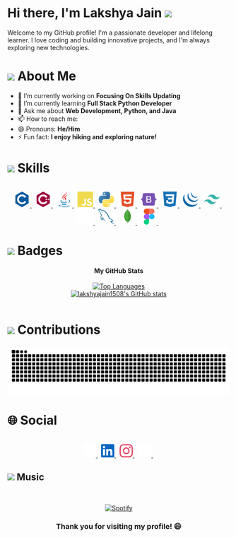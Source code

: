 # Hi there, I'm Lakshya Jain   <img src="https://d3beq4llg5odue.cloudfront.net/d34mgf%2Fpreview%2F67906012%2Fmain_large.gif?response-content-disposition=inline%3Bfilename%3D%22main_large.gif%22%3B&response-content-type=image%2Fgif&Expires=1749394886&Signature=FgKCpH8mrqZo5ITrkplREzwvDyFvg~-wKIFdK9jbLGkCic4LF3~8aw3-klWoYoBQFZe6lYScGq23~92SWJESebVfT3cC1xwsQz2asCkkW-HQ6RYAErMOxsHbrp~uE-ZCBdMsjkCq~7XZQFDfkMrLlbM1Yn61X~Qj6465Di1CLFmFTOSwHXIUCQXUR2RKz4gcEYWtGC9HsfgYhpk5pI~Ud3j7Hdg0dU5CqzmQUcR3kA1dzY5glo0-TUA4QPtQ7tsDHu~vNPaBti1AMYG5R7KDO~G8B1uiv6S5Wwcw6GbhWOOThXeL2~pRz1YOF6UiLj-gK4V5stkWwuwEdrUXgLggkw__&Key-Pair-Id=APKAJT5WQLLEOADKLHBQ" width="35">

Welcome to my GitHub profile! I'm a passionate developer and lifelong learner. I love coding and building innovative projects, and I'm always exploring new technologies.

<h1>
<img src="https://em-content.zobj.net/source/noto-emoji-animations/344/rocket_1f680.gif" width="30"> About Me
</h1>

- 🔭 I’m currently working on **Focusing On Skills Updating**
- 🌱 I’m currently learning **Full Stack Python Developer**
- 💬 Ask me about **Web Development, Python, and Java**
- 📫 How to reach me:
- 😄 Pronouns: **He/Him**
- ⚡ Fun fact: **I enjoy hiking and exploring nature!**


<h1>
 <img src="https://d2tcgf3zx24xll.cloudfront.net/s8wkgf%2Fpreview%2F67905968%2Fmain_large.gif?response-content-disposition=inline%3Bfilename%3D%22main_large.gif%22%3B&response-content-type=image%2Fgif&Expires=1749394807&Signature=eEgJJQp54zK89JruTXANG775GKsX3OOiokA3y9ufZyUW5NLee6yrbv5OON~zXUbseeOCLSJWHKxbIF2K9BB4WcpYIMGvf6A4CNWn2-rLsfEBke1zJV~8H4C7EiSBdW4~PifTdw3Cslp64oc5Q~9PFI8Zhik-eyPkl9enkW~B~gMu~F0o23efXwUWOOYe6DBfw7U~oc8sXEkm4~2RLas34TdptHyOyF9D5t1douE6T6288FsUIrv5g-cEnJ5pE-e3pPDLurNdeEfqpAfTFtILxpUuIu7L8wASvjzX6OFVo-W6qXSRgmJZf53qzb8ejfKE9uYBtb5TFVSUUxKQCXE3-Q__&Key-Pair-Id=APKAJT5WQLLEOADKLHBQ" width="40">  Skills 
</h1>


<div align="center">
<br/>
<a href="https://docs.microsoft.com/en-us/cpp/?view=msvc-170" target="_blank" rel="noreferrer"><picture>
<img height="36" width="36" src="https://raw.githubusercontent.com/ShahVandit8/profile-x/refs/heads/main/public/icons/skills/c-colored.svg" alt="C" />
</picture></a> &nbsp;
<a href="https://docs.microsoft.com/en-us/cpp/?view=msvc-170" target="_blank" rel="noreferrer"><picture>
<img height="36" width="36" src="https://raw.githubusercontent.com/ShahVandit8/profile-x/refs/heads/main/public/icons/skills/cplusplus-colored.svg" alt="C++" />
</picture></a> &nbsp;
<a href="https://www.oracle.com/java/" target="_blank" rel="noreferrer"><picture>
<img height="36" width="36" src="https://raw.githubusercontent.com/ShahVandit8/profile-x/refs/heads/main/public/icons/skills/java-colored.svg" alt="Java" />
</picture></a> &nbsp;
<a href="https://developer.mozilla.org/en-US/docs/Web/JavaScript" target="_blank" rel="noreferrer"><picture>
<img height="36" width="36" src="https://raw.githubusercontent.com/ShahVandit8/profile-x/refs/heads/main/public/icons/skills/javascript-colored.svg" alt="JavaScript" />
</picture></a> &nbsp;
<a href="https://www.python.org/" target="_blank" rel="noreferrer"><picture>
<img height="36" width="36" src="https://raw.githubusercontent.com/ShahVandit8/profile-x/refs/heads/main/public/icons/skills/python-colored.svg" alt="Python" />
</picture></a> &nbsp;
<a href="https://developer.mozilla.org/en-US/docs/Glossary/HTML5" target="_blank" rel="noreferrer"><picture>
<img height="36" width="36" src="https://raw.githubusercontent.com/ShahVandit8/profile-x/refs/heads/main/public/icons/skills/html5-colored.svg" alt="HTML5" />
</picture></a> &nbsp;
<a href="https://getbootstrap.com/" target="_blank" rel="noreferrer"><picture>
<img height="36" width="36" src="https://raw.githubusercontent.com/ShahVandit8/profile-x/refs/heads/main/public/icons/skills/bootstrap-colored.svg" alt="Bootstrap" />
</picture></a> &nbsp;
<a href="https://www.w3.org/TR/CSS/#css" target="_blank" rel="noreferrer"><picture>
<img height="36" width="36" src="https://raw.githubusercontent.com/ShahVandit8/profile-x/refs/heads/main/public/icons/skills/css3-colored.svg" alt="CSS3" />
</picture></a> &nbsp;
<a href="https://jquery.com/" target="_blank" rel="noreferrer"><picture>
<img height="36" width="36" src="https://raw.githubusercontent.com/ShahVandit8/profile-x/refs/heads/main/public/icons/skills/jquery-colored.svg" alt="JQuery" />
</picture></a> &nbsp;
<a href="https://tailwindcss.com/" target="_blank" rel="noreferrer"><picture>
<img height="36" width="36" src="https://raw.githubusercontent.com/ShahVandit8/profile-x/refs/heads/main/public/icons/skills/tailwindcss-colored.svg" alt="TailwindCSS" />
</picture></a> &nbsp;
<a href="https://www.djangoproject.com/" target="_blank" rel="noreferrer"><picture>
<img height="36" width="36" src="https://raw.githubusercontent.com/ShahVandit8/profile-x/refs/heads/main/public/icons/skills/django-colored-dark.svg" alt="Django" />
</picture></a> &nbsp;
<a href="https://www.mysql.com/" target="_blank" rel="noreferrer"><picture>
<img height="36" width="36" src="https://raw.githubusercontent.com/ShahVandit8/profile-x/refs/heads/main/public/icons/skills/mysql-colored.svg" alt="MySQL" />
</picture></a> &nbsp;
<a href="https://www.mongodb.com/" target="_blank" rel="noreferrer"><picture>
<img height="36" width="36" src="https://raw.githubusercontent.com/ShahVandit8/profile-x/refs/heads/main/public/icons/skills/mongodb-colored.svg" alt="MongoDB" />
</picture></a> &nbsp;
<a href="https://www.figma.com/" target="_blank" rel="noreferrer"><picture>
<img height="36" width="36" src="https://raw.githubusercontent.com/ShahVandit8/profile-x/refs/heads/main/public/icons/skills/figma-colored.svg" alt="Figma" />
</picture></a> &nbsp;
</div>

<h1>
<img src="https://media0.giphy.com/media/v1.Y2lkPTc5MGI3NjExbWo4NzNxNjF5djN2bXg4OGl3YWFsbnNhcmp2NHQ5MXhnMXh6b3hkdiZlcD12MV9pbnRlcm5hbF9naWZfYnlfaWQmY3Q9cw/gJnjM552Kz2uUQvJEf/giphy.gif" width="35"> Badges
</h1>
<div align="center">
  
#### My GitHub Stats


<a href="https://github.com/lakshyajain1508"><img src="https://github-readme-stats.vercel.app/api/top-langs/?username=lakshyajain1508&langs_count=10&title_color=ffffff&text_color=ffffff&icon_color=0891b2&bg_color=1c1917&hide_border=true&locale=en&custom_title=Top%20%Languages" alt="Top Languages" /></a> <br/>
<a href="http://www.github.com/lakshyajain1508"><img src="https://github-readme-stats.vercel.app/api?username=lakshyajain1508&hide=&count_private=true&title_color=ffffff&text_color=ffffff&icon_color=0891b2&bg_color=1c1917&hide_border=true&show_icons=true" alt="lakshyajain1508's GitHub stats" /></a> <br/><br/>

</div>

<h1>
<img src="https://d1qde0807mi10y.cloudfront.net/s2imgf%2Fpreview%2F67906026%2Fmain_large.gif?response-content-disposition=inline%3Bfilename%3D%22main_large.gif%22%3B&response-content-type=image%2Fgif&Expires=1749394970&Signature=fVxHTZV3yAppqXN4ksk5z6wIR6w~VsPaGLTqP0N1S~RjpJwvcAp3FH2BulzJEsQUojgMFcioTkCMbs8ZyIuf~FeT7Ybeapv31yLhl1zneBpWwNE2AGsYzXAehfH~JwJfgXnSFahKTwPJEPL58elCFPjEMq5qyUa8Aoi~CgxdEzHynYp1xcQeiJ2W6ZEuhr043TH5q~yXDhFIeuBRQn2D3xB6E-WhFpnzw2yJ~bsbD6uxTIHLtCA7W05Rgo11fDLeGNeJUaovJDjhaxyRcwR1KAWcUJMLxPc0oHj7jAEIrGpD~r2wLeh8QSE9Zfq7ARWQQ~QUDEhCmTnDG9BR7K7wng__&Key-Pair-Id=APKAJT5WQLLEOADKLHBQ" width="60"> Contributions
</h1>

<div align="center">
  
![snake gif](https://github.com/snortsniper15/snortsniper15/blob/output/github-snake.svg)
  
</div>

<h1>
   🌐 Social
</h1>



<div align="center">
<br/>

<a href="https://www.github.com/lakshyajain1508" target="_blank" rel="noreferrer">
<picture>
<img height="30" width="30" src="https://raw.githubusercontent.com/ShahVandit8/profile-x/refs/heads/main/public/icons/socials/github-dark.svg" alt="github" />
</picture>
</a> &nbsp;
<a href="https://www.linkedin.com/in/lakshya-jain-084136361" target="_blank" rel="noreferrer">
<picture>
<img height="30" width="30" src="https://raw.githubusercontent.com/ShahVandit8/profile-x/refs/heads/main/public/icons/socials/linkedin.svg" alt="linkedin" />
</picture>
</a> &nbsp;
<a href="https://www.instagram.com/lakshya_jain15_" target="_blank" rel="noreferrer">
<picture>
<img height="30" width="30" src="https://raw.githubusercontent.com/ShahVandit8/profile-x/refs/heads/main/public/icons/socials/instagram.svg" alt="instagram" />
</picture>
</a> &nbsp;
<a href="https://www.threads.net/@lakshya_jain15_" target="_blank" rel="noreferrer">
<picture>
<img height="30" width="30" src="https://raw.githubusercontent.com/ShahVandit8/profile-x/refs/heads/main/public/icons/socials/threads-dark.svg" alt="threads" />
</picture>
</a> &nbsp;
</div>

<h2>
<img src="https://media2.giphy.com/media/v1.Y2lkPTc5MGI3NjExM2U1c3IzZnhhMzZ6NDljM25qNGhhMzcxZzk1Yms2aGVmNnl1dmxsaSZlcD12MV9pbnRlcm5hbF9naWZfYnlfaWQmY3Q9cw/yA1d0bznvsuzqp941U/giphy.gif" width="30"> Music
</h2>
<div align=center>
<br/>
 
[![Spotify](https://spotify-for-readme-sigma.vercel.app/api/spotify)]([https://open.spotify.com/user/13vxh61m2o4xkfgcot0zkgi5j](https://open.spotify.com/user/31bjxihmptihm3wesx7ghiw4m2ei?si=4f87faddbb4040cd))


### Thank you for visiting my profile! 😄

</div>

